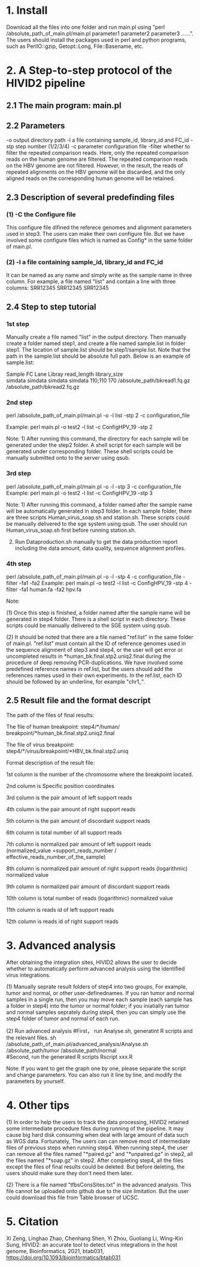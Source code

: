 # 1. Install
Download all the files into one folder and run main.pl using "perl /absolute_path_of_main.pl/main.pl parameter1 parameter2 parameter3 ......".
The users should install the packages used in perl and python programs, such as PerlIO::gzip, Getopt::Long, File::Basename, etc.

# 2. A Step-to-step protocol of the HIVID2 pipeline 

## 2.1 The main program: main.pl

## 2.2 Parameters
-o	output directory path
-l	a file containing sample_id, library_id and FC_id
-stp step number (1/2/3/4)
-c	parameter configuration file
-filter	whether to filter the repeated comparison reads. Here, only the repeated comparison reads on the human genome are filtered. The repeated comparison reads on the HBV genome are not filtered. However, in the result, the reads of repeated alignments on the HBV genome will be discarded, and the only aligned reads on the corresponding human genome will be retained.

## 2.3 Description of several predefinding files
### (1) -C    the Configure file
This configure file difined the referece genomes and alignment parameters used in step3. The users can make their own configure file. But we have involved some configure files which is named as Config* in the same folder of main.pl.

### (2) -l	  a file containing sample_id, library_id and FC_id
It can be named as any name and simply write as the sample name in three column. For example, a file named "list" and contain a line with three columns:
SRR12345 SRR12345 SRR12345


## 2.4 Step to step tutorial

### 1st step

Manually create a file named "list" in the output directory. Then manually create a folder named step1, and create a file named sample.list in folder step1. The location of sample.list should be step1/sample.list. Note that the path in the sample.list should be absolute full path. Below is an example of sample.list:

Sample  FC  Lane  Libray  read_length library_size  
simdata simdata simdata simdata 110;110 170 /absolute_path/bkread1.fq.gz /absolute_path/bkread2.fq.gz

### 2nd step

perl /absolute_path_of_main.pl/main.pl -o <output directory> -l list -stp 2 -c configuration_file
  
Example: perl main.pl -o test2 -l list -c ConfigHPV_19 -stp 2

Note: 1) After running this command, the directory for each sample will be generated under the step2 folder. A shell script for each sample will be generated under corresponding folder. These shell scripts could be manually submitted onto to the server using qsub.

### 3rd step

perl /absolute_path_of_main.pl/main.pl -o <output directory> -l <sample list> -stp 3 -c configuration_file
  Example: perl main.pl -o test2 -l list -c ConfigHPV_19 -stp 3
  
Note: 1) After running this command, a folder named after the sample name will be automatically generated in step3 folder. In each sample folder, there are three scripts Human_virus_soap.sh and station.sh. These scripts could be manually delivered to the sge system using qsub. The user should run Human_virus_soap.sh first before running station.sh.

2) Run Dataproduction.sh manually to get the data production report including the data amount, data quality, sequence alignment profiles.

### 4th step

perl /absolute_path_of_main.pl/main.pl -o <output directory> -l <sample list> -stp 4 -c configuration_file -filter -fa1 <bwa index for human ref> -fa2 <bwa index for virus ref>
Example: perl main.pl -o test2 -l list -c ConfigHPV_19 -stp 4 -filter -fa1 human.fa -fa2 hpv.fa

Note: 
  
  (1) Once this step is finished, a folder named after the sample name will be generated in step4 folder. There is a shell script in each directory. These scripts could be manually delivered to the SGE system using qsub. 
  
  (2) It should be noted that there are a file named "ref.list" in the same folder of main.pl. "ref.list" must contain all the ID of reference genomes used in the sequence alignment of step3 and step4, or the user will get error or uncompleted results in *human_bk.final.stp2.uniq2.final during the procedure of deep removing PCR-duplications. We have involved some predefined reference names in ref.list, but the users should add the references names used in their own experiments. In the ref.list, each ID should be followed by an underline, for example "chr1_".
  


## 2.5 Result file and the format descript

The path of the files of final results:

The file of human breakpoint: step4/*/human/ breakpoint/*human_bk.final.stp2.uniq2.final

The file of virus breakpoint: step4/*/virus/breakpoint/*HBV_bk.final.stp2.uniq

Format description of the result file:

1st column is the number of the chromosome where the breakpoint located.

2nd column is Specific position coordinates

3rd column is the pair amount of left support reads

4th column is the pair amount of right support reads

5th column is the pair amount of discordant support reads

6th column is total number of all support reads

7th column is normalized pair amount of left support reads (normalized_value =support_reads_number / effective_reads_number_of_the_sample)

8th column is normalized pair amount of right support reads (logarithmic) normalized value

9th column is normalized pair amount of discordant support reads

10th column is total number of reads (logarithmic) normalized value

11th column is reads id of left support reads

12th column is reads id of right support reads


# 3. Advanced analysis

After obtaining the integration sites, HIVID2 allows the user to decide whether to automatically perform advanced analysis using the identified virus integrations. 

(1)	Manually seprate result folders of step4 into two groups, For example, tumor and normal, or other user-definednames. If you ran tumor and normal samples in a single run, then you may move each sample (each sample has a folder in step4) into the tumor or normal folder; if you iniatially ran tumor and normal samples seprately during step4, then you can simply use the step4 folder of tumor and normal of each run.

(2)	Run advanced analysis
#First， run Analyse.sh, generatint R scripts and the relevant files.
sh /absolute_path_of_main.pl/advanced_analysis/Analyse.sh /absolute_path/tumor /absolute_path/normal        
#Second, run the generated R scripts
Rscript xxx.R

Note: If you want to get the graph one by one, please separate the script and change parameters. You can also run it line by line, and modify the parameters by yourself. 

# 4. Other tips
(1) In order to help the users to track the data processing, HIVID2 retained some intermediate procedure files during running of the pipeline. It may cause big hard disk consuming when deal with large amount of data such as WGS data. Fortunately, The users can can remove most of intermediate files of previous steps when running step4. When running step4, the user can remove all the files named "*paired.gz" and "*unpaired.gz" in step2, all the files named "*soap.gz" in step2. After completing step4, all the files except the files of final results could be deleted. But before deleting, the users should make sure they don't need them later.

(2) There is a file named "tfbsConsSites.txt" in the advanced analysis. This file cannot be uploaded onto github due to the size limitation. But the user could download this file from Table browser of UCSC.


# 5. Citation
Xi Zeng, Linghao Zhao, Chenhang Shen, Yi Zhou, Guoliang Li, Wing-Kin Sung, HIVID2: an accurate tool to detect virus integrations in the host genome, Bioinformatics, 2021, btab031, https://doi.org/10.1093/bioinformatics/btab031
